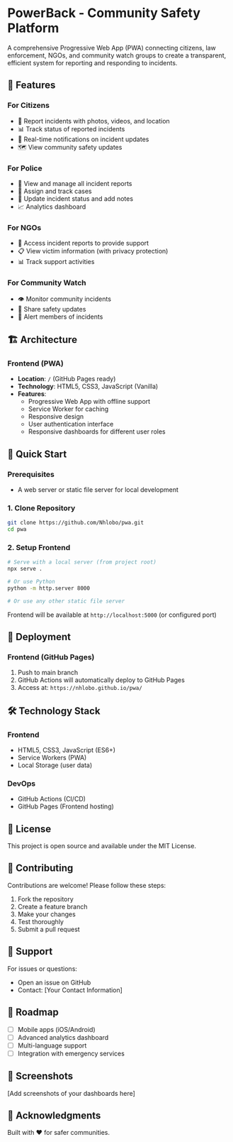 # PowerBack - Community Safety Platform

A comprehensive Progressive Web App (PWA) connecting citizens, law enforcement, NGOs, and community watch groups to create a transparent, efficient system for reporting and responding to incidents.

## 🌟 Features

### For Citizens
- 📱 Report incidents with photos, videos, and location
- 📊 Track status of reported incidents
- 🔔 Real-time notifications on incident updates
- 🗺️ View community safety updates

### For Police
- 🚨 View and manage all incident reports
- 👮 Assign and track cases
- 📝 Update incident status and add notes
- 📈 Analytics dashboard

### For NGOs
- 🤝 Access incident reports to provide support
- 📋 View victim information (with privacy protection)
- 📊 Track support activities

### For Community Watch
- 👁️ Monitor community incidents
- 📢 Share safety updates
- 🔔 Alert members of incidents

## 🏗️ Architecture

### Frontend (PWA)
- **Location**: `/` (GitHub Pages ready)
- **Technology**: HTML5, CSS3, JavaScript (Vanilla)
- **Features**:
  - Progressive Web App with offline support
  - Service Worker for caching
  - Responsive design
  - User authentication interface
  - Responsive dashboards for different user roles

## 🚀 Quick Start

### Prerequisites
- A web server or static file server for local development

### 1. Clone Repository
```bash
git clone https://github.com/Nhlobo/pwa.git
cd pwa
```

### 2. Setup Frontend
```bash
# Serve with a local server (from project root)
npx serve .

# Or use Python
python -m http.server 8000

# Or use any other static file server
```

Frontend will be available at `http://localhost:5000` (or configured port)

## 📱 Deployment

### Frontend (GitHub Pages)

1. Push to main branch
2. GitHub Actions will automatically deploy to GitHub Pages
3. Access at: `https://nhlobo.github.io/pwa/`

## 🛠️ Technology Stack

### Frontend
- HTML5, CSS3, JavaScript (ES6+)
- Service Workers (PWA)
- Local Storage (user data)

### DevOps
- GitHub Actions (CI/CD)
- GitHub Pages (Frontend hosting)

## 📝 License

This project is open source and available under the MIT License.

## 🤝 Contributing

Contributions are welcome! Please follow these steps:
1. Fork the repository
2. Create a feature branch
3. Make your changes
4. Test thoroughly
5. Submit a pull request

## 📧 Support

For issues or questions:
- Open an issue on GitHub
- Contact: [Your Contact Information]

## 🎯 Roadmap

- [ ] Mobile apps (iOS/Android)
- [ ] Advanced analytics dashboard
- [ ] Multi-language support
- [ ] Integration with emergency services

## 📸 Screenshots

[Add screenshots of your dashboards here]

## 🙏 Acknowledgments

Built with ❤️ for safer communities.
